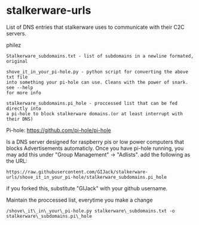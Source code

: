 # stalkerware-urls

List of DNS entries that stalkerware uses to communicate with their C2C servers.

philez

```
Stalkerware_subdomains.txt - list of subdomains in a newline formated, original

shove_it_in_your_pi-hole.py - python script for converting the above txt file
into something your pi-hole can use. Cleans with the power of snark. see --help
for more info

stalkerware_subdomains.pi_hole - proccessed list that can be fed directly into
a pi-hole to block stalkerware domains.(or at least interrupt with their DNS)

```

Pi-hole: https://github.com/pi-hole/pi-hole

Is a DNS server designed for raspberry pis or low power computers that blocks
Advertisements automaticly. Once you have pi-hole running, you may add this
under "Group Management" -> "Adlists". add the following as the URL:

```
https://raw.githubusercontent.com/GIJack/stalkerware-urls/shove_it_in_your_pi-hole/stalkerware_subdomains.pi_hole
```
if you forked this, substitute "GIJack" with your github username.

Maintain the proccessed list, everytime you make a change

```
/shove\_it\_in\_your\_pi-hole.py stalkerware\_subdomains.txt -o stalkerware\_subdomains.pi\_hole
```
